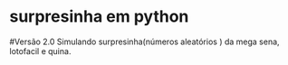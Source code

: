 # surpresinha em python
#Versão 2.0
 Simulando surpresinha(números aleatórios ) da mega sena, lotofacil e quina.
